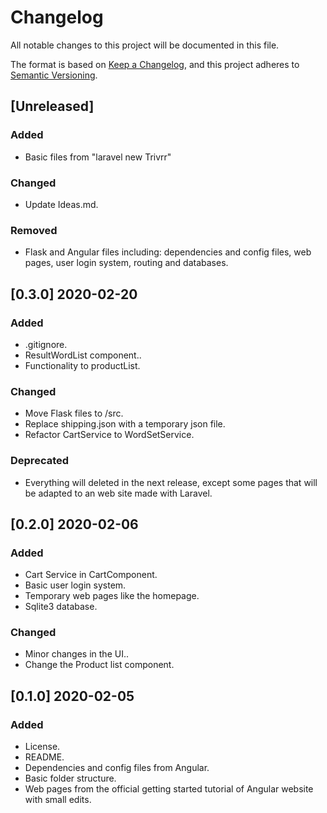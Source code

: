# Changelog
All notable changes to this project will be documented in this file.

The format is based on [Keep a Changelog](https://keepachangelog.com/en/1.0.0/),
and this project adheres to [Semantic Versioning](https://semver.org/spec/v2.0.0.html).

## [Unreleased]
### Added
- Basic files from "laravel new Trivrr"

### Changed
- Update Ideas.md.

### Removed
- Flask and Angular files including: dependencies and config files, web pages, user login system, routing and databases.

## [0.3.0] 2020-02-20
### Added
- .gitignore.
- ResultWordList component..
- Functionality to productList.

### Changed
- Move Flask files to /src.
- Replace shipping.json with a temporary json file.
- Refactor CartService to WordSetService.

### Deprecated
- Everything will deleted in the next release, except some pages that will be adapted to an web site made with Laravel.

## [0.2.0] 2020-02-06
### Added
- Cart Service in CartComponent.
- Basic user login system.
- Temporary web pages like the homepage.
- Sqlite3 database.

### Changed
- Minor changes in the UI..
- Change the Product list component.

## [0.1.0] 2020-02-05
### Added
- License.
- README.
- Dependencies and config files from Angular.
- Basic folder structure.
- Web pages from the official getting started tutorial of Angular website with small edits.
